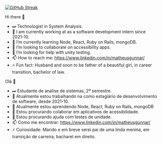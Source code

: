 [![GitHub Streak](http://github-readme-streak-stats.herokuapp.com?user=mgunnar&theme=dark&hide_border=true&date_format=M%20j%5B%2C%20Y%5D&ring=DD3208&sideNums=1FDD1F)](https://git.io/streak-stats)

Hi there 👋 
- ⏭ Technologist in System Analysis.
- 🔭 I am currently working at <db> as a software development intern since 2021-10.
- 🌱 I’m currently learning Node, React, Ruby on Rails, mongoDB.
- 👯 I’m looking to collaborate on accessibility apps.
- 🤔 I’m looking for help with unity testing.
- 📫 How to reach me: https://www.linkedin.com/in/matheusgunnar/
- ⚡ Fun fact: Husband and soon to be father of a beautiful girl, in career transition, bachelor of law.
    
Olá 👋  
- ⏭ Estudante de análise de sistemas, 2º semestre.
- 🔭 Atualmente estou trabalhando na <db> como estagiário de desenvolvimento de software, desde 2021-10.
- 🌱 Atualmente estou aprendendo Node, React, Ruby on Rails, mongoDB
- 👯 Estou procurando colaborar em aplicativos de acessibilidade.
- 🤔 Estou procurando ajuda com testes de unidade.
- 📫 Como me encontrar: https://www.linkedin.com/in/matheusgunnar/
- ⚡ Curiosidade: Marido e em breve serei pai de uma linda menina, em transição de carreira, bacharel em direito.
